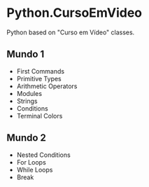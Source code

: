 # Python.CursoEmVideo
 Python based on "Curso em Vídeo" classes.

## Mundo 1
 - First Commands
 - Primitive Types
 - Arithmetic Operators
 - Modules
 - Strings
 - Conditions 
 - Terminal Colors

## Mundo 2
 - Nested Conditions
 - For Loops
 - While Loops
 - Break
